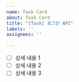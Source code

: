 ```yaml
---
name: Task Card
about: Task Card
title: "[Task] 로그인 API"
labels: ''
assignees: ''

---
```


- [ ] 상세 내용 1
- [ ] 상세 내용 2
- [ ] 상세 내용 3
